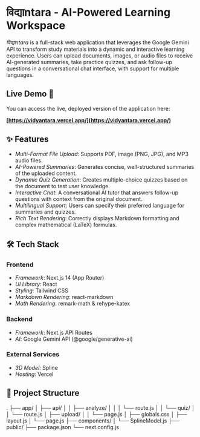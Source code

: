# विद्याntara - AI-Powered Learning Workspace

*विद्याntara* is a full-stack web application that leverages the Google Gemini API to transform study materials into a dynamic and interactive learning experience. Users can upload documents, images, or audio files to receive AI-generated summaries, take practice quizzes, and ask follow-up questions in a conversational chat interface, with support for multiple languages.

## Live Demo 🚀

You can access the live, deployed version of the application here:

**[https://vidyantara.vercel.app/](https://vidyantara.vercel.app/)**

## ✨ Features

  * *Multi-Format File Upload*: Supports PDF, image (PNG, JPG), and MP3 audio files.
  * *AI-Powered Summaries*: Generates concise, well-structured summaries of the uploaded content.
  * *Dynamic Quiz Generation*: Creates multiple-choice quizzes based on the document to test user knowledge.
  * *Interactive Chat*: A conversational AI tutor that answers follow-up questions with context from the original document.
  * *Multilingual Support*: Users can specify their preferred language for summaries and quizzes.
  * *Rich Text Rendering*: Correctly displays Markdown formatting and complex mathematical (LaTeX) formulas.

## 🛠 Tech Stack

### Frontend

  * *Framework*: Next.js 14 (App Router)
  * *UI Library*: React
  * *Styling*: Tailwind CSS
  * *Markdown Rendering*: react-markdown
  * *Math Rendering*: remark-math & rehype-katex

### Backend

  * *Framework*: Next.js API Routes
  * *AI*: Google Gemini API (@google/generative-ai)

### External Services

  * *3D Model*: Spline
  * *Hosting*: Vercel

## 📁 Project Structure


.
├── app/
│   ├── api/
│   │   ├── analyze/
│   │   │   └── route.js
│   │   └── quiz/
│   │       └── route.js
│   ├── upload/
│   │   └── page.js
│   ├── globals.css
│   ├── layout.js
│   └── page.js
├── components/
│   └── SplineModel.js
├── public/
├── package.json
└── next.config.js
